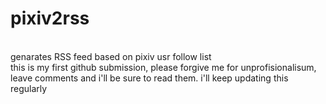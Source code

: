 # pixiv2rss
<br>genarates RSS feed based on pixiv usr follow list<br>
this is my first github submission, please forgive me for unprofisionalisum, leave comments and i'll be sure to read them.
i'll keep updating this regularly 
